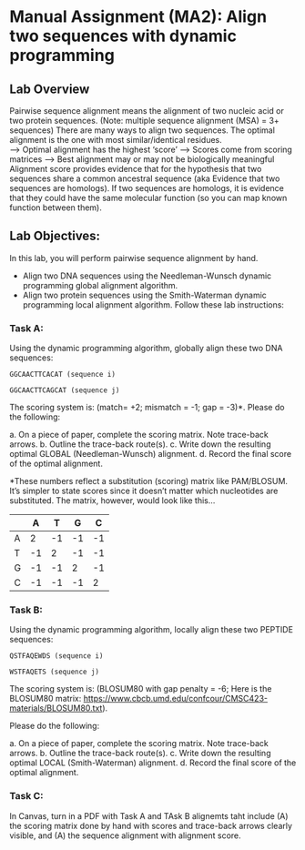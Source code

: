# Manual Assignment (MA2): Align two sequences with dynamic programming
##  Lab Overview
Pairwise sequence alignment means the alignment of two nucleic acid or two protein sequences. 
(Note: multiple sequence alignment (MSA) = 3+ sequences)
There are many ways to align two sequences. The optimal alignment is the one with most similar/identical residues. 	
	--> Optimal alignment has the highest ‘score’
	--> Scores come from scoring matrices
	--> Best alignment may or may not be biologically meaningful
Alignment score provides evidence that for the hypothesis that two sequences share a common ancestral sequence (aka Evidence that two sequences are homologs).
If two sequences are homologs, it is evidence that they could have the same molecular function (so you can map known function between them).

##  Lab Objectives:
In this lab, you will perform pairwise sequence alignment by hand.
* Align two DNA sequences using the Needleman-Wunsch dynamic programming global alignment algorithm.
* Align two protein sequences using the Smith-Waterman dynamic programming local alignment algorithm.
Follow these lab instructions:

###  Task A: 
Using the dynamic programming algorithm, globally align these two DNA sequences:

```
GGCAACTTCACAT (sequence i) 

GGCAACTTCAGCAT (sequence j) 
```

The scoring system is: (match= +2; mismatch = -1; gap = -3)*. Please do the following: 

a.	On a piece of paper, complete the scoring matrix. Note trace-back arrows.
b.	Outline the trace-back route(s).
c.	Write down the resulting optimal GLOBAL (Needleman-Wunsch) alignment. 
d.	Record the final score of the optimal alignment.


*These numbers reflect a substitution (scoring) matrix like PAM/BLOSUM.  It’s simpler to state scores since it doesn’t matter which nucleotides are substituted.  The matrix, however, would look like this…


|   | A  | T  | G  | C  |
|---|----|----|----|----|
| A | 2  | -1 | -1 | -1 |
| T | -1 | 2  | -1 | -1 |
| G | -1 | -1 | 2  | -1 |
| C | -1 | -1 | -1 | 2  |


###  Task B: 
Using the dynamic programming algorithm, locally align these two PEPTIDE sequences:
 ```
QSTFAQEWDS (sequence i)

WSTFAQETS (sequence j)
```
The scoring system is: (BLOSUM80 with gap penalty = -6; Here is the BLOSUM80 matrix: https://www.cbcb.umd.edu/confcour/CMSC423-materials/BLOSUM80.txt). 

Please do the following: 

a.	On a piece of paper, complete the scoring matrix. Note trace-back arrows.
b.	Outline the trace-back route(s).
c.	Write down the resulting optimal LOCAL (Smith-Waterman) alignment. 
d.	Record the final score of the optimal alignment.

###  Task C: 
In Canvas, turn in a PDF with Task A and TAsk B alignemts taht include (A) the scoring matrix done by hand with scores and trace-back arrows clearly visible, and (A) the sequence alignment with alignment score.
